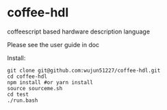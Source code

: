 # coffee-hdl
coffeescript based hardware description language

Please see the user guide in doc

Install:
   
    git clone git@github.com:wujun51227/coffee-hdl.git
    cd coffee-hdl
    npm install #or yarn install
    source sourceme.sh
    cd test
    ./run.bash
